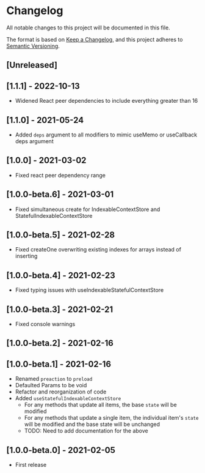 # Changelog

All notable changes to this project will be documented in this file.

The format is based on [Keep a Changelog](https://keepachangelog.com/en/1.0.0/),
and this project adheres to [Semantic Versioning](https://semver.org/spec/v2.0.0.html).

## [Unreleased]

## [1.1.1] - 2022-10-13

- Widened React peer dependencies to include everything greater than 16

## [1.1.0] - 2021-05-24

- Added `deps` argument to all modifiers to mimic useMemo or useCallback deps argument

## [1.0.0] - 2021-03-02

- Fixed react peer dependency range

## [1.0.0-beta.6] - 2021-03-01

- Fixed simultaneous create for IndexableContextStore and StatefulIndexableContextStore

## [1.0.0-beta.5] - 2021-02-28

- Fixed createOne overwriting existing indexes for arrays instead of inserting

## [1.0.0-beta.4] - 2021-02-23

- Fixed typing issues with useIndexableStatefulContextStore

## [1.0.0-beta.3] - 2021-02-21

- Fixed console warnings

## [1.0.0-beta.2] - 2021-02-16

## [1.0.0-beta.1] - 2021-02-16

- Renamed `preaction` to `preload`
- Defaulted Params to be void
- Refactor and reorganization of code
- Added `useStatefulIndexableContextStore`
  - For any methods that update all items, the base `state` will be modified
  - For any methods that update a single item, the individual item's `state` will be modified and the base state will be unchanged
  - TODO: Need to add documentation for the above

## [1.0.0-beta.0] - 2021-02-05

- First release

